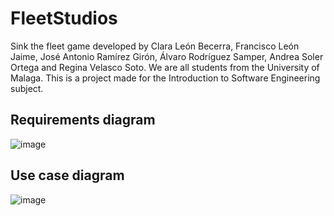 # FleetStudios
Sink the fleet game developed by Clara León Becerra, Francisco León Jaime, José Antonio Ramírez Girón, Álvaro Rodríguez Samper, Andrea Soler Ortega and Regina Velasco Soto.
We are all students from the University of Malaga.
This is a project made for the Introduction to Software Engineering subject.

## Requirements diagram
![image](https://github.com/ocxpke/FleetStudios/assets/82225137/ec7fbc0b-0987-40e5-8b0f-01c72d7e01c7)

## Use case diagram
![image](https://github.com/ocxpke/FleetStudios/assets/82225137/eebf1190-c185-4609-ba07-e79bbef2449f)
